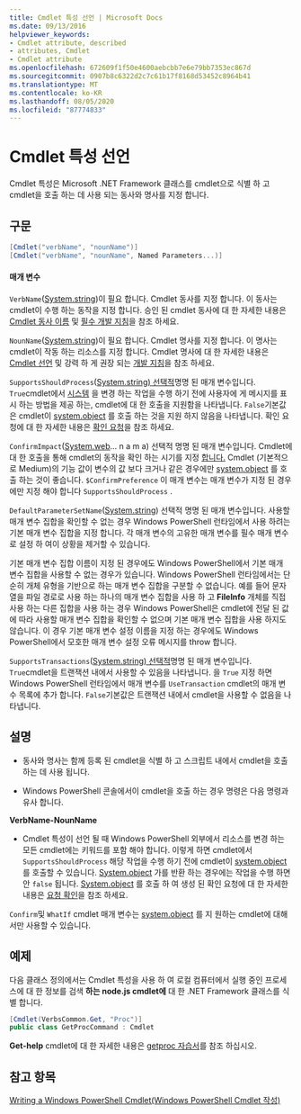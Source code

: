 ```yaml
---
title: Cmdlet 특성 선언 | Microsoft Docs
ms.date: 09/13/2016
helpviewer_keywords:
- Cmdlet attribute, described
- attributes, Cmdlet
- Cmdlet attribute
ms.openlocfilehash: 672609f1f50e4600aebcbb7e6e79bb7353ec867d
ms.sourcegitcommit: 0907b8c6322d2c7c61b17f8168d53452c8964b41
ms.translationtype: MT
ms.contentlocale: ko-KR
ms.lasthandoff: 08/05/2020
ms.locfileid: "87774833"
---
```

# <a name="cmdlet-attribute-declaration"></a>Cmdlet 특성 선언

Cmdlet 특성은 Microsoft .NET Framework 클래스를 cmdlet으로 식별 하 고 cmdlet을 호출 하는 데 사용 되는 동사와 명사를 지정 합니다.

## <a name="syntax"></a>구문

```csharp
[Cmdlet("verbName", "nounName")]
[Cmdlet("verbName", "nounName", Named Parameters...)]
```

#### <a name="parameters"></a>매개 변수

`VerbName`([System.string](/dotnet/api/System.String))이 필요 합니다. Cmdlet 동사를 지정 합니다. 이 동사는 cmdlet이 수행 하는 동작을 지정 합니다. 승인 된 cmdlet 동사에 대 한 자세한 내용은 [Cmdlet 동사 이름](./approved-verbs-for-windows-powershell-commands.md) 및 [필수 개발 지침](./required-development-guidelines.md)을 참조 하세요.

`NounName`([System.string](/dotnet/api/System.String))이 필요 합니다. Cmdlet 명사를 지정 합니다. 이 명사는 cmdlet이 작동 하는 리소스를 지정 합니다. Cmdlet 명사에 대 한 자세한 내용은 [Cmdlet 선언](./cmdlet-class-declaration.md) 및 강력 하 게 권장 되는 [개발 지침](./strongly-encouraged-development-guidelines.md)을 참조 하세요.

`SupportsShouldProcess`([System.string) 선택적](/dotnet/api/System.Boolean)명명 된 매개 변수입니다. `True`cmdlet에서 [시스템](/dotnet/api/System.Management.Automation.Cmdlet.ShouldProcess) 을 변경 하는 작업을 수행 하기 전에 사용자에 게 메시지를 표시 하는 방법을 제공 하는, cmdlet에 대 한 호출을 지원함을 나타냅니다. `False`기본값은 cmdlet이 [system.object](/dotnet/api/System.Management.Automation.Cmdlet.ShouldProcess) 를 호출 하는 것을 지원 하지 않음을 나타냅니다. 확인 요청에 대 한 자세한 내용은 [확인 요청](./requesting-confirmation-from-cmdlets.md)을 참조 하세요.

`ConfirmImpact`([System.web](/dotnet/api/System.Management.Automation.ConfirmImpact)... n a m a) 선택적 명명 된 매개 변수입니다. Cmdlet에 대 한 호출을 통해 cmdlet의 동작을 확인 하는 시기를 지정 [합니다.](/dotnet/api/System.Management.Automation.Cmdlet.ShouldProcess) Cmdlet (기본적으로 Medium)의 기능 값이 변수의 값 보다 크거나 같은 경우에만 [system.object](/dotnet/api/System.Management.Automation.Cmdlet.ShouldProcess) 를 호출 하는 것이 좋습니다. `$ConfirmPreference` 이 매개 변수는 매개 변수가 지정 된 경우에만 지정 해야 합니다 `SupportsShouldProcess` .

`DefaultParameterSetName`([System.string](/dotnet/api/System.String)) 선택적 명명 된 매개 변수입니다. 사용할 매개 변수 집합을 확인할 수 없는 경우 Windows PowerShell 런타임에서 사용 하려는 기본 매개 변수 집합을 지정 합니다. 각 매개 변수의 고유한 매개 변수를 필수 매개 변수로 설정 하 여이 상황을 제거할 수 있습니다.

기본 매개 변수 집합 이름이 지정 된 경우에도 Windows PowerShell에서 기본 매개 변수 집합을 사용할 수 없는 경우가 있습니다. Windows PowerShell 런타임에서는 단순히 개체 유형을 기반으로 하는 매개 변수 집합을 구분할 수 없습니다. 예를 들어 문자열을 파일 경로로 사용 하는 하나의 매개 변수 집합을 사용 하 고 **FileInfo** 개체를 직접 사용 하는 다른 집합을 사용 하는 경우 Windows PowerShell은 cmdlet에 전달 된 값에 따라 사용할 매개 변수 집합을 확인할 수 없으며 기본 매개 변수 집합을 사용 하지도 않습니다. 이 경우 기본 매개 변수 설정 이름을 지정 하는 경우에도 Windows PowerShell에서 모호한 매개 변수 설정 오류 메시지를 throw 합니다.

`SupportsTransactions`([System.string) 선택적](/dotnet/api/System.Boolean)명명 된 매개 변수입니다. `True`cmdlet을 트랜잭션 내에서 사용할 수 있음을 나타냅니다. 을 `True` 지정 하면 Windows PowerShell 런타임에서 매개 변수를 `UseTransaction` cmdlet의 매개 변수 목록에 추가 합니다. `False`기본값은 트랜잭션 내에서 cmdlet을 사용할 수 없음을 나타냅니다.

## <a name="remarks"></a>설명

- 동사와 명사는 함께 등록 된 cmdlet을 식별 하 고 스크립트 내에서 cmdlet을 호출 하는 데 사용 됩니다.

- Windows PowerShell 콘솔에서이 cmdlet을 호출 하는 경우 명령은 다음 명령과 유사 합니다.

**VerbName-NounName**

- Cmdlet 특성이 선언 될 때 Windows PowerShell 외부에서 리소스를 변경 하는 모든 cmdlet에는 키워드를 포함 해야 합니다. 이렇게 하면 cmdlet에서 `SupportsShouldProcess` 해당 작업을 수행 하기 전에 cmdlet이 [system.object](/dotnet/api/System.Management.Automation.Cmdlet.ShouldProcess) 를 호출할 수 있습니다. [System.object](/dotnet/api/System.Management.Automation.Cmdlet.ShouldProcess) 가를 반환 하는 경우에는 작업을 수행 하면 안 `false` 됩니다. [System.object](/dotnet/api/System.Management.Automation.Cmdlet.ShouldProcess) 를 호출 하 여 생성 된 확인 요청에 대 한 자세한 내용은 [요청 확인](./requesting-confirmation-from-cmdlets.md)을 참조 하세요.

`Confirm`및 `WhatIf` cmdlet 매개 변수는 [system.object](/dotnet/api/System.Management.Automation.Cmdlet.ShouldProcess) 를 지 원하는 cmdlet에 대해서만 사용할 수 있습니다.

## <a name="example"></a>예제

다음 클래스 정의에서는 Cmdlet 특성을 사용 하 여 로컬 컴퓨터에서 실행 중인 프로세스에 대 한 정보를 검색 **하는 node.js cmdlet에** 대 한 .NET Framework 클래스를 식별 합니다.

```csharp
[Cmdlet(VerbsCommon.Get, "Proc")]
public class GetProcCommand : Cmdlet
```

**Get-help** cmdlet에 대 한 자세한 내용은 [getproc 자습서](./getproc-tutorial.md)를 참조 하십시오.

## <a name="see-also"></a>참고 항목

[Writing a Windows PowerShell Cmdlet(Windows PowerShell Cmdlet 작성)](./writing-a-windows-powershell-cmdlet.md)
